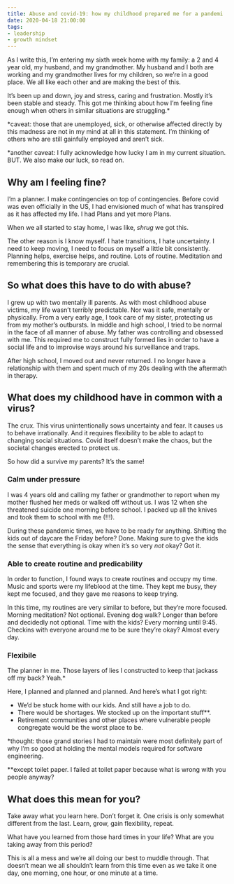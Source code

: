 ```yaml
---
title: Abuse and covid-19: how my childhood prepared me for a pandemi
date: 2020-04-18 21:00:00
tags:
- leadership
- growth mindset
---
```


As I write this, I’m entering my sixth week home with my family: a 2 and 4 year old, my husband, and my grandmother. My husband and I both are working and my grandmother lives for my children, so we’re in a good place. We all like each other and are making the best of this. 

It’s been up and down, joy and stress, caring and frustration. Mostly it’s been stable and steady. This got me thinking about how I’m feeling fine enough when others in similar situations are struggling.*

*caveat: those that are unemployed, sick, or otherwise affected directly by this madness are not in my mind at all in this statement. I’m thinking of others who are still gainfully employed and aren’t sick.

*another caveat: I fully acknowledge how lucky I am in my current situation. BUT. We also make our luck, so read on.

## Why am I feeling fine?
I’m a planner. I make contingencies on top of contingencies. Before covid was even officially in the US, I had envisioned much of what has transpired as it has affected my life. I had Plans and yet more Plans.

When we all started to stay home, I was like, _shrug_ we got this. 

The other reason is I know myself. I hate transitions, I hate uncertainty. I need to keep moving, I need to focus on myself a little bit consistently. Planning helps, exercise helps, and routine. Lots of routine. Meditation and remembering this is temporary are crucial.

## So what does this have to do with abuse?
I grew up with two mentally ill parents. As with most childhood abuse victims, my life wasn’t terribly predictable. Nor was it safe, mentally or physically. From a very early age, I took care of my sister, protecting us from my mother’s outbursts. In middle and high school, I tried to be normal in the face of all manner of abuse. My father was controlling and obsessed with me. This required me to construct fully formed lies in order to have a social life and to improvise ways around his surveillance and traps. 

After high school, I moved out and never returned. I no longer have a relationship with them and spent much of my 20s dealing with the aftermath in therapy.

## What does my childhood have in common with a virus?
The crux. This virus unintentionally sows uncertainty and fear. It causes us to behave irrationally. And it requires flexibility to be able to adapt to changing social situations. Covid itself doesn’t make the chaos, but the societal changes erected to protect us.

So how did a survive my parents? It’s the same!

### Calm under pressure
I was 4 years old and calling my father or grandmother to report when my mother flushed her meds or walked off without us. I was 12 when she threatened suicide one morning before school. I packed up all the knives and took them to school with me (!!!). 

During these pandemic times, we have to be ready for anything. Shifting the kids out of daycare the Friday before? Done. Making sure to give the kids the sense that everything is okay when it’s so very _not_ okay? Got it.

### Able to create routine and predicability 
In order to function, I found ways to create routines and occupy my time. Music and sports were my lifeblood at the time. They kept me busy, they kept me focused, and they gave me reasons to keep trying.

In this time, my routines are very similar to before, but they’re more focused. Morning meditation? Not optional. Evening dog walk? Longer than before and decidedly not optional. Time with the kids? Every morning until 9:45. Checkins with everyone around me to be sure they’re okay? Almost every day.

### Flexibile
The planner in me. Those layers of lies I constructed to keep that jackass off my back? Yeah.*

Here, I planned and planned and planned. And here’s what I got right:
* We’d be stuck home with our kids. And still have a job to do.
* There would be shortages. We stocked up on the important stuff**.
* Retirement communities and other places where vulnerable people congregate would be the worst place to be.

*thought: those grand stories I had to maintain were most definitely part of why I’m so good at holding the mental models required for software engineering.

**except toilet paper. I failed at toilet paper because what is wrong with you people anyway? 

## What does this mean for you?
Take away what you learn here. Don’t forget it. One crisis is only somewhat different from the last. Learn, grow, gain flexibility, repeat. 

What have you learned from those hard times in your life? What are you taking away from this period?

This is all a mess and we’re all doing our best to muddle through. That doesn’t mean we all shouldn’t learn from this time even as we take it one day, one morning, one hour, or one minute at a time.
